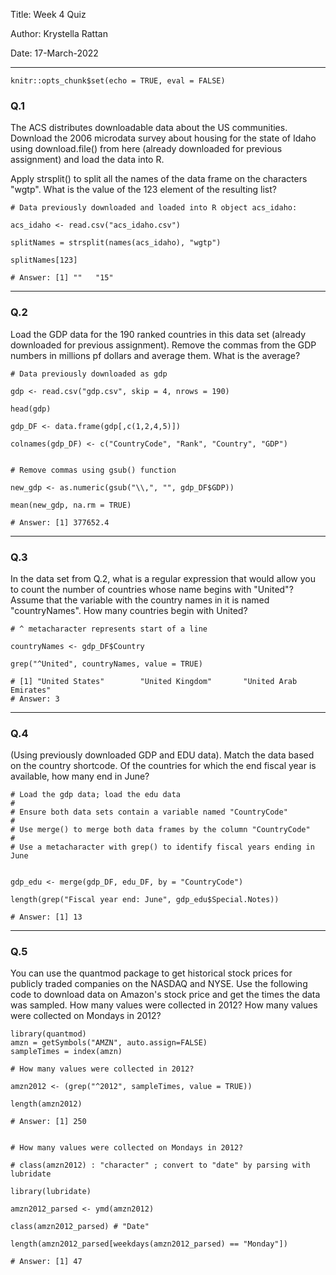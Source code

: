 Title: Week 4 Quiz

Author: Krystella Rattan

Date: 17-March-2022

---

```{r setup, include=FALSE}
knitr::opts_chunk$set(echo = TRUE, eval = FALSE)
```

### Q.1

The ACS distributes downloadable data about the US communities. Download the 2006 microdata survey about housing for the state of Idaho using download.file() from here (already downloaded for previous assignment) and load the data into R.

Apply strsplit() to split all the names of the data frame on the characters "wgtp". What is the value of the 123 element of the resulting list?

```{r}
# Data previously downloaded and loaded into R object acs_idaho:

acs_idaho <- read.csv("acs_idaho.csv")

splitNames = strsplit(names(acs_idaho), "wgtp")

splitNames[123]

# Answer: [1] ""   "15"
```

---

### Q.2 

Load the GDP data for the 190 ranked countries in this data set (already downloaded for previous assignment). Remove the commas from the GDP numbers in millions pf dollars and average them. What is the average?

```{r}
# Data previously downloaded as gdp

gdp <- read.csv("gdp.csv", skip = 4, nrows = 190)

head(gdp)

gdp_DF <- data.frame(gdp[,c(1,2,4,5)])

colnames(gdp_DF) <- c("CountryCode", "Rank", "Country", "GDP")


# Remove commas using gsub() function

new_gdp <- as.numeric(gsub("\\,", "", gdp_DF$GDP))

mean(new_gdp, na.rm = TRUE)

# Answer: [1] 377652.4

```

---

### Q.3

In the data set from Q.2, what is a regular expression that would allow you to count the number of countries whose name begins with "United"? Assume that the variable with the country names in it is named "countryNames". How many countries begin with United?

```{r}
# ^ metacharacter represents start of a line

countryNames <- gdp_DF$Country

grep("^United", countryNames, value = TRUE)

# [1] "United States"        "United Kingdom"       "United Arab Emirates"
# Answer: 3

```

---

### Q.4

(Using previously downloaded GDP and EDU data). Match the data based on the country shortcode. Of the countries for which the end fiscal year is available, how many end in June?

```{r}
# Load the gdp data; load the edu data
#
# Ensure both data sets contain a variable named "CountryCode"
# 
# Use merge() to merge both data frames by the column "CountryCode"
# 
# Use a metacharacter with grep() to identify fiscal years ending in June

```

```{r}

gdp_edu <- merge(gdp_DF, edu_DF, by = "CountryCode")

length(grep("Fiscal year end: June", gdp_edu$Special.Notes))

# Answer: [1] 13

```

---

### Q.5

You can use the quantmod package to get historical stock prices for publicly traded companies on the NASDAQ and NYSE. Use the following code to download data on Amazon's stock price and get the times the data was sampled.
How many values were collected in 2012? How many values were collected on Mondays in 2012?

```{r}
library(quantmod)
amzn = getSymbols("AMZN", auto.assign=FALSE)
sampleTimes = index(amzn)

```

```{r}
# How many values were collected in 2012?

amzn2012 <- (grep("^2012", sampleTimes, value = TRUE))

length(amzn2012)

# Answer: [1] 250

```

```{r}

# How many values were collected on Mondays in 2012?

# class(amzn2012) : "character" ; convert to "date" by parsing with lubridate

library(lubridate)

amzn2012_parsed <- ymd(amzn2012)

class(amzn2012_parsed) # "Date"

length(amzn2012_parsed[weekdays(amzn2012_parsed) == "Monday"])

# Answer: [1] 47

```






